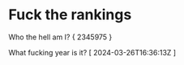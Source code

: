 # Fuck the rankings

Who the hell am I?
{ 2345975 }

What fucking year is it?
[ 2024-03-26T16:36:13Z ]
